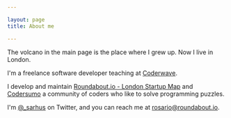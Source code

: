```yaml
---

layout: page
title: About me 

---
```


The volcano in the main page is the place where I grew up. Now I live in London.

I'm a freelance software developer teaching at <a href="http://coderwave.com">Coderwave</a>.

I develop and maintain <a href="http://roundabout.io">Roundabout.io - London Startup Map</a> and 
<a href="http://codersumo.com">Codersumo</a> a community of coders who like to solve programming puzzles.




I'm [@_sarhus](http://twitter.com/_sarhus) on Twitter, and you can reach me
at [rosario@roundabout.io](mailto:rosario@roundbout.io).
